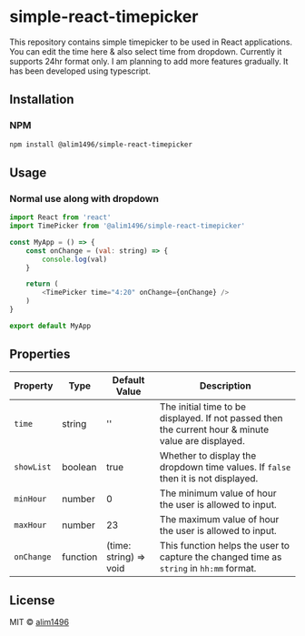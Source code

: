 # simple-react-timepicker

This repository contains simple timepicker to be used in React applications. You can edit the time here 
& also select time from dropdown. Currently it supports 24hr format only. I am planning to add more features
gradually. It has been developed using typescript.

## Installation

### NPM
```sh
npm install @alim1496/simple-react-timepicker
```

## Usage

### Normal use along with dropdown
```js
import React from 'react'
import TimePicker from '@alim1496/simple-react-timepicker'

const MyApp = () => {
	const onChange = (val: string) => {
		console.log(val)
	}

	return (
		<TimePicker time="4:20" onChange={onChange} />
	)
}

export default MyApp
```

## Properties

| Property    | Type     | Default Value          | Description                                                                                                                    |
|-------------|----------|------------------------|--------------------------------------------------------------------------------------------------------------------------------|
| `time`      | string   | ''                     | The initial time to be displayed. If not passed then the current hour & minute value are displayed.                            |
| `showList`  | boolean  | true                   | Whether to display the dropdown time values. If `false` then it is not displayed.                                              |
| `minHour`   | number   | 0                      | The minimum value of hour the user is allowed to input.                                                                        |
| `maxHour`   | number   | 23                     | The maximum value of hour the user is allowed to input.                                                                        |
| `onChange`  | function | (time: string) => void | This function helps the user to capture the changed time as `string` in `hh:mm` format.                                        |


## License

MIT © [alim1496](https://github.com/alim1496)

